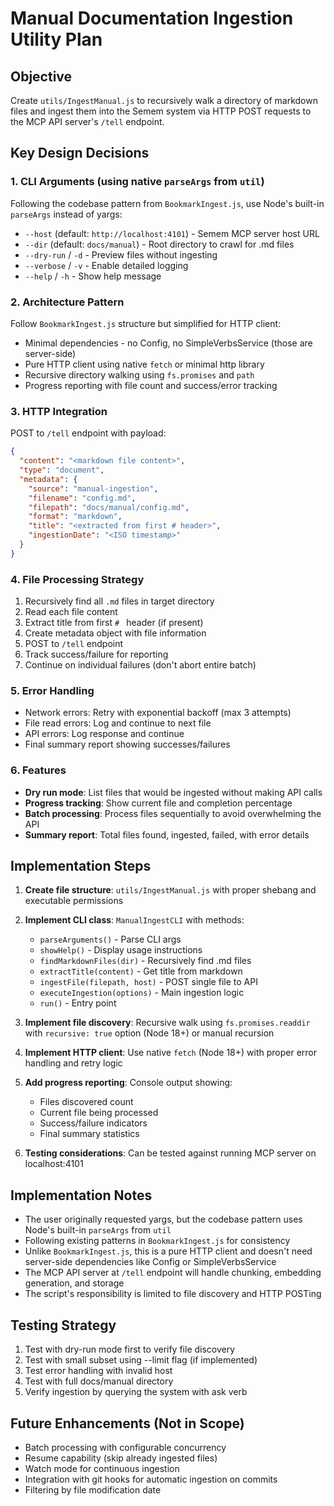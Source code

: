 # Manual Documentation Ingestion Utility Plan

## Objective
Create `utils/IngestManual.js` to recursively walk a directory of markdown files and ingest them into the Semem system via HTTP POST requests to the MCP API server's `/tell` endpoint.

## Key Design Decisions

### 1. CLI Arguments (using native `parseArgs` from `util`)
Following the codebase pattern from `BookmarkIngest.js`, use Node's built-in `parseArgs` instead of yargs:
- `--host` (default: `http://localhost:4101`) - Semem MCP server host URL
- `--dir` (default: `docs/manual`) - Root directory to crawl for .md files
- `--dry-run` / `-d` - Preview files without ingesting
- `--verbose` / `-v` - Enable detailed logging
- `--help` / `-h` - Show help message

### 2. Architecture Pattern
Follow `BookmarkIngest.js` structure but simplified for HTTP client:
- Minimal dependencies - no Config, no SimpleVerbsService (those are server-side)
- Pure HTTP client using native `fetch` or minimal http library
- Recursive directory walking using `fs.promises` and `path`
- Progress reporting with file count and success/error tracking

### 3. HTTP Integration
POST to `/tell` endpoint with payload:
```json
{
  "content": "<markdown file content>",
  "type": "document",
  "metadata": {
    "source": "manual-ingestion",
    "filename": "config.md",
    "filepath": "docs/manual/config.md",
    "format": "markdown",
    "title": "<extracted from first # header>",
    "ingestionDate": "<ISO timestamp>"
  }
}
```

### 4. File Processing Strategy
1. Recursively find all `.md` files in target directory
2. Read each file content
3. Extract title from first `# ` header (if present)
4. Create metadata object with file information
5. POST to `/tell` endpoint
6. Track success/failure for reporting
7. Continue on individual failures (don't abort entire batch)

### 5. Error Handling
- Network errors: Retry with exponential backoff (max 3 attempts)
- File read errors: Log and continue to next file
- API errors: Log response and continue
- Final summary report showing successes/failures

### 6. Features
- **Dry run mode**: List files that would be ingested without making API calls
- **Progress tracking**: Show current file and completion percentage
- **Batch processing**: Process files sequentially to avoid overwhelming the API
- **Summary report**: Total files found, ingested, failed, with error details

## Implementation Steps

1. **Create file structure**: `utils/IngestManual.js` with proper shebang and executable permissions

2. **Implement CLI class**: `ManualIngestCLI` with methods:
   - `parseArguments()` - Parse CLI args
   - `showHelp()` - Display usage instructions
   - `findMarkdownFiles(dir)` - Recursively find .md files
   - `extractTitle(content)` - Get title from markdown
   - `ingestFile(filepath, host)` - POST single file to API
   - `executeIngestion(options)` - Main ingestion logic
   - `run()` - Entry point

3. **Implement file discovery**: Recursive walk using `fs.promises.readdir` with `recursive: true` option (Node 18+) or manual recursion

4. **Implement HTTP client**: Use native `fetch` (Node 18+) with proper error handling and retry logic

5. **Add progress reporting**: Console output showing:
   - Files discovered count
   - Current file being processed
   - Success/failure indicators
   - Final summary statistics

6. **Testing considerations**: Can be tested against running MCP server on localhost:4101

## Implementation Notes

- The user originally requested yargs, but the codebase pattern uses Node's built-in `parseArgs` from `util`
- Following existing patterns in `BookmarkIngest.js` for consistency
- Unlike `BookmarkIngest.js`, this is a pure HTTP client and doesn't need server-side dependencies like Config or SimpleVerbsService
- The MCP API server at `/tell` endpoint will handle chunking, embedding generation, and storage
- The script's responsibility is limited to file discovery and HTTP POSTing

## Testing Strategy

1. Test with dry-run mode first to verify file discovery
2. Test with small subset using --limit flag (if implemented)
3. Test error handling with invalid host
4. Test with full docs/manual directory
5. Verify ingestion by querying the system with ask verb

## Future Enhancements (Not in Scope)

- Batch processing with configurable concurrency
- Resume capability (skip already ingested files)
- Watch mode for continuous ingestion
- Integration with git hooks for automatic ingestion on commits
- Filtering by file modification date
